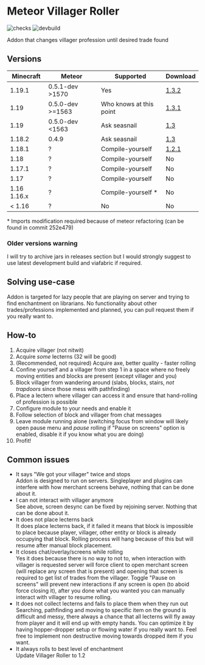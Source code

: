 
# Meteor Villager Roller

![checks](https://github.com/maxsupermanhd/meteor-villager-roller/actions/workflows/checks.yml/badge.svg)
![devbuild](https://github.com/maxsupermanhd/meteor-villager-roller/actions/workflows/devbuild.yml/badge.svg)

Addon that changes villager profession until desired trade found

## Versions

| Minecraft   | Meteor           | Supported          | Download |
| ----------- | ---------------- | ------------------ | -------- |
| 1.19.1      | 0.5.1-dev >1570  | Yes                | [1.3.2](https://github.com/maxsupermanhd/meteor-villager-roller/releases/download/1.3.2/villager-roller-1.3.2+mc1.19.1-rev.bd5aa5e.jar) |
| 1.19        | 0.5.0-dev >=1563 | Who knows at this point | [1.3.1](https://github.com/maxsupermanhd/meteor-villager-roller/releases/download/1.3.1/villager-roller-1.3.1+mc1.19-build.34.jar) |
| 1.19        | 0.5.0-dev <1563  | Ask seasnail       | [1.3](https://github.com/maxsupermanhd/meteor-villager-roller/releases/download/1.3/villager-roller-1.3+mc1.19-rev.b16e705.jar) |
| 1.18.2      | 0.4.9            | Ask seasnail       | [1.3](https://github.com/maxsupermanhd/meteor-villager-roller/releases/download/1.3/villager-roller-1.3+mc1.18.2-rev.3d6f694.jar) |
| 1.18.1      | ?                | Compile-yourself   | [1.2.1](https://github.com/maxsupermanhd/meteor-villager-roller/releases/download/1.2.1/villager-roller-1.2.1.jar) |
| 1.18        | ?                | Compile-yourself   | No |
| 1.17.1      | ?                | Compile-yourself   | No |
| 1.17        | ?                | Compile-yourself   | No |
| 1.16 1.16.x | ?                | Compile-yourself * | No |
| < 1.16      | ?                | No                 | No |

\* Imports modification required because of meteor refactoring (can be found in commit 252e479)

### Older versions warning

I will try to archive jars in releases section but I would strongly suggest to use latest development build and viafabric if required.

## Solving use-case

Addon is targeted for lazy people that are playing on server and trying to find enchantment on librarians. No functionality about other trades/professions implemented and planned, you can pull request them if you really want to.

## How-to

1. Acquire villager (not nitwit)
2. Acquire *some* lecterns (32 will be good)
3. (Recommended, not required) Acquire axe, better quality - faster rolling
4. Confine yourself and a villager from step 1 in a space where no freely moving entities and blocks are present (except villager and you)
5. Block villager from wandering around (slabs, blocks, stairs, *not trapdoors* since those mess with pathfinding)
6. Place a lectern where villager can access it and ensure that hand-rolling of profession is possible
7. Configure module to your needs and enable it
8. Follow selection of block and villager from chat messages
9. Leave module running alone (switching focus from window will likely open pause menu and *pause* rolling if "Pause on screens" option is enabled, disable it if you know what you are doing)
10. Profit!

## Common issues

- It says "We got your villager" twice and stops \
  Addon is designed to run on servers. Singleplayer and plugins can interfere with how merchant screens behave, nothing that can be done about it.
- I can not interact with villager anymore \
  See above, screen desync can be fixed by rejoining server. Nothing that can be done about it.
- It does not place lecterns back \
  It does place lecterns back, if it failed it means that block is impossible to place because player, villager, other entity or block is already occupying that block. Rolling process will hang because of this but will resume after manual block placement.
- It closes chat/overlay/screens while rolling \
  Yes it does because there is no way to not to, when interaction with villager is requested server will force client to open merchant screen (will replace any screen that is present) and opening that screen is required to get list of trades from the villager. Toggle "Pause on screens" will prevent new interactions if any screen is open (to aboid force closing it), after you done what you wanted you can manually interact with villager to resume rolling.
- It does not collect lecterns and fails to place them when they run out \
  Searching, pathfinding and moving to specific item on the ground is difficult and messy, there always a chance that all lecterns will fly away from player and it will end up with empty hands. You can optimize it by having hopper-dropper setup or flowing water if you really want to. Feel free to implement non destructive moving towards dropped item if you want.
- It always rolls to best level of enchantment \
  Update Villager Roller to 1.2
